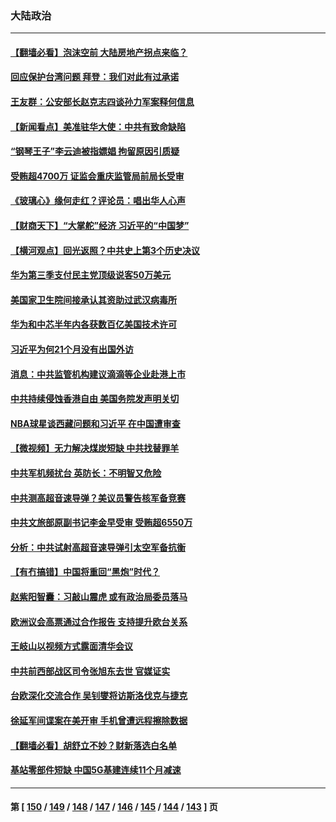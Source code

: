 ### 大陆政治
---
#### [【翻墙必看】泡沫空前 大陆房地产拐点来临？](../../pages/ncid277/n13321555.md) 
#### [回应保护台湾问题 拜登：我们对此有过承诺](../../pages/ncid277/n13321341.md) 
#### [王友群：公安部长赵克志四谈孙力军案释何信息](../../pages/ncid277/n13320710.md) 
#### [【新闻看点】美准驻华大使：中共有致命缺陷](../../pages/ncid277/n13321019.md) 
#### [“钢琴王子”李云迪被指嫖娼 拘留原因引质疑](../../pages/ncid277/n13320985.md) 
#### [受贿超4700万 证监会重庆监管局前局长受审](../../pages/ncid277/n13321492.md) 
#### [《玻璃心》缘何走红？评论员：唱出华人心声](../../pages/ncid277/n13321352.md) 
#### [【财商天下】“大掌舵”经济 习近平的“中国梦”](../../pages/ncid277/n13320540.md) 
#### [【横河观点】回光返照？中共史上第3个历史决议](../../pages/ncid277/n13321160.md) 
#### [华为第三季支付民主党顶级说客50万美元](../../pages/ncid277/n13321180.md) 
#### [美国家卫生院间接承认其资助过武汉病毒所](../../pages/ncid277/n13320798.md) 
#### [华为和中芯半年内各获数百亿美国技术许可](../../pages/ncid277/n13320971.md) 
#### [习近平为何21个月没有出国外访](../../pages/ncid277/n13320887.md) 
#### [消息：中共监管机构建议滴滴等企业赴港上市](../../pages/ncid277/n13320860.md) 
#### [中共持续侵蚀香港自由 美国务院发声明关切](../../pages/ncid277/n13320642.md) 
#### [NBA球星谈西藏问题和习近平 在中国遭审查](../../pages/ncid277/n13320687.md) 
#### [【微视频】无力解决煤炭短缺 中共找替罪羊](../../pages/ncid277/n13318440.md) 
#### [中共军机频扰台 英防长：不明智又危险](../../pages/ncid277/n13320315.md) 
#### [中共测高超音速导弹？美议员警告核军备竞赛](../../pages/ncid277/n13320040.md) 
#### [中共文旅部原副书记李金早受审 受贿超6550万](../../pages/ncid277/n13319718.md) 
#### [分析：中共试射高超音速导弹引太空军备抗衡](../../pages/ncid277/n13319881.md) 
#### [【有冇搞错】中国将重回“黑炮”时代？](../../pages/ncid277/n13318549.md) 
#### [赵紫阳智囊：习敲山震虎 或有政治局委员落马](../../pages/ncid277/n13319876.md) 
#### [欧洲议会高票通过合作报告 支持提升欧台关系](../../pages/ncid277/n13319667.md) 
#### [王岐山以视频方式露面清华会议](../../pages/ncid277/n13319705.md) 
#### [中共前西部战区司令张旭东去世 官媒证实](../../pages/ncid277/n13319545.md) 
#### [台欧深化交流合作 吴钊燮将访斯洛伐克与捷克](../../pages/ncid277/n13319242.md) 
#### [徐延军间谍案在美开审 手机曾遭远程擦除数据](../../pages/ncid277/n13318619.md) 
#### [【翻墙必看】胡舒立不妙？财新落选白名单](../../pages/ncid277/n13318843.md) 
#### [基站零部件短缺 中国5G基建连续11个月减速](../../pages/ncid277/n13318522.md) 

---
#### 第 [ [150](./150.md) / [149](./149.md) / [148](./148.md) / [147](./147.md) / [146](./146.md) / [145](./145.md) / [144](./144.md) / [143](./143.md) ] 页
